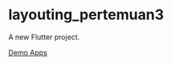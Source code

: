 # layouting_pertemuan3

A new Flutter project.

[Demo Apps](https://github.com/user-attachments/assets/f4fc4962-3cfc-4b52-8d19-0f06c48685ec)


